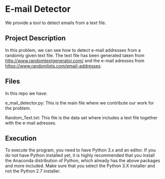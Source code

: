 # E-mail Detector

We provide a tool to detect emails from a text file.


## Project Description

In this problem, we can see how to detect e-mail addresses from a randomly given text file. The text file has been generated taken from http://www.randomtextgenerator.com/ and the e-mail adresses from https://www.randomlists.com/email-addresses. 


## Files

In this repo we have:

e_mail_detector.py: This is the main file where we contribute our work for the problem.

Random_Text.txt: This file is the data set where includes a text file together with the e-mail adresses. 


## Execution

To execute the program, you need to have Python 3.x and an editor. If you do not have Python installed yet, it is highly recommended that you install the Anaconda distribution of Python, which already has the above packages and more included. Make sure that you select the Python 3.X installer and not the Python 2.7 installer.
